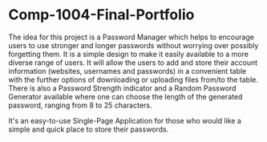 # Comp-1004-Final-Portfolio
The idea for this project is a Password Manager which helps to encourage users to use stronger and longer passwords without worrying over possibly forgetting them. 
It is a simple design to make it easily available to a more diverse range of users.
It will allow the users to add and store their account information (websites, usernames and passwords) in a convenient table with the further options of downloading or uploading files from/to the table.
There is also a Password Strength indicator and a Random Password Generator available where one can choose the length of the generated password, ranging from 8 to 25 characters.

It's an easy-to-use Single-Page Application for those who would like a simple and quick place to store their passwords.
